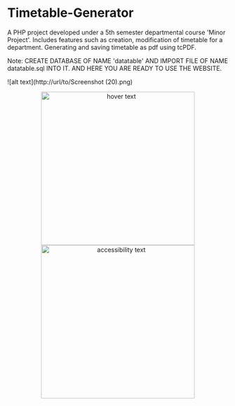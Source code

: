 # Timetable-Generator
A PHP project developed under a 5th semester departmental course 'Minor Project'.
Includes features such as creation, modification of timetable for a department.
Generating and saving timetable as pdf using tcPDF.

Note: CREATE DATABASE OF NAME 'datatable' AND IMPORT FILE OF NAME datatable.sql INTO IT. 
AND HERE YOU ARE READY TO USE THE WEBSITE.

![alt text](http://url/to/Screenshot (20).png)

<p align="center">
  <img src="Screenshot (20).png" width="350" title="hover text">
  <img src="your_relative_path_here_number_2_large_name" width="350" alt="accessibility text">
</p>
